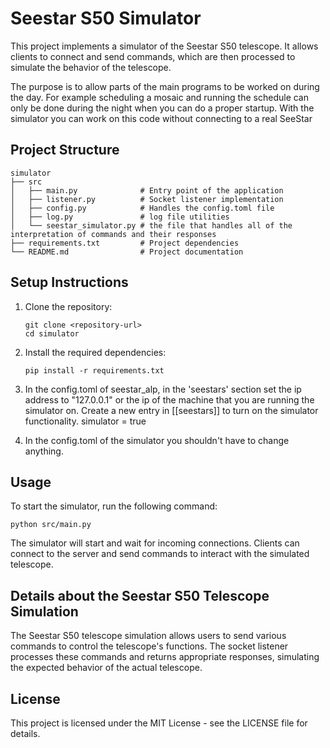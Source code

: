 # Seestar S50 Simulator

This project implements a simulator of the Seestar S50 telescope. It allows clients to connect and send commands, which are then processed to simulate the behavior of the telescope.

The purpose is to allow parts of the main programs to be worked on during the day.  For example scheduling a mosaic and running the schedule can only be done during the night when you can do a proper startup.  With the simulator you can work on this code without connecting to a real SeeStar

## Project Structure

```
simulator
├── src
│   ├── main.py              # Entry point of the application
│   ├── listener.py          # Socket listener implementation
│   ├── config.py            # Handles the config.toml file
│   ├── log.py               # log file utilities
│   └── seestar_simulator.py # the file that handles all of the interpretation of commands and their responses
├── requirements.txt         # Project dependencies
└── README.md                # Project documentation
```

## Setup Instructions

1. Clone the repository:
   ```
   git clone <repository-url>
   cd simulator
   ```

2. Install the required dependencies:
   ```
   pip install -r requirements.txt
   ```

3. In the config.toml of seestar_alp, in the 'seestars' section set the ip address to "127.0.0.1" or the ip of the machine that you are running the simulator on. 
Create a new entry in [[seestars]] to turn on the simulator functionality.
simulator = true

4. In the config.toml of the simulator you shouldn't have to change anything.


## Usage


To start the simulator, run the following command:

```
python src/main.py
```

The simulator will start and wait for incoming connections. Clients can connect to the server and send commands to interact with the simulated telescope.

## Details about the Seestar S50 Telescope Simulation

The Seestar S50 telescope simulation allows users to send various commands to control the telescope's functions. The socket listener processes these commands and returns appropriate responses, simulating the expected behavior of the actual telescope.

## License

This project is licensed under the MIT License - see the LICENSE file for details.